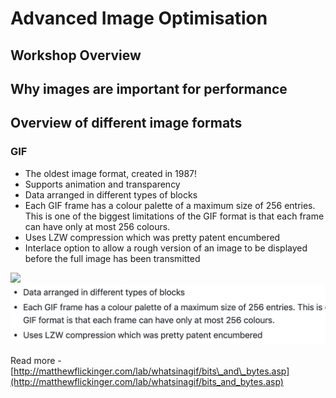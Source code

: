# Advanced Image Optimisation

## Workshop Overview

## Why images are important for performance

## Overview of different image formats
### GIF
- The oldest image format, created in 1987!
- Supports animation and transparency
- Data arranged in different types of blocks
- Each GIF frame has a colour palette of a maximum size of 256 entries. This is one of the biggest limitations of the GIF format is that each frame can have only at most 256 colours. 
- Uses LZW compression which was pretty patent encumbered
- Interlace option to allow a rough version of an image to be displayed before the full image has been transmitted

![](http://matthewflickinger.com/lab/whatsinagif/images/gif_file_stream.gif)
![](DraggedImage.png)

Read more - [http://matthewflickinger.com/lab/whatsinagif/bits\_and\_bytes.asp](http://matthewflickinger.com/lab/whatsinagif/bits_and_bytes.asp)

